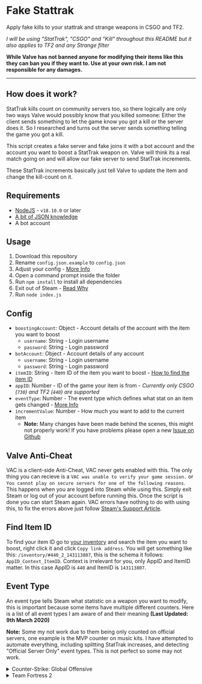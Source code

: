 # Fake Stattrak

Apply fake kills to your stattrak and strange weapons in CSGO and TF2.

*I will be using "StatTrak", "CSGO" and "Kill" throughout this README but it also applies to TF2 and any Strange filter*

**While Valve has not banned anyone for modifying their items like this they can ban you if they want to. Use at your own risk. I am not responsible for any damages.**

---

## How does it work?

StatTrak kills count on community servers too, so there logically are only two ways Valve would possibly know that you killed someone: Either the client sends something to let the game know you got a kill or the server does it. So I researched and turns out the server sends something telling the game you got a kill.

This script creates a fake server and fake joins it with a bot account and the account you want to boost a StatTrak weapon on. Valve will think its a real match going on and will allow our fake server to send StatTrak increments.

These StatTrak increments basically just tell Valve to update the item and change the kill-count on it.

## Requirements

- [NodeJS](https://nodejs.org/en/) - `v18.10.0` or later
- [A bit of JSON knowledge](https://www.json.org/)
- A bot account

## Usage

1. Download this repository
2. Rename `config.json.example` to `config.json`
3. Adjust your config - [More Info](#config)
4. Open a command prompt inside the folder
5. Run `npm install` to install all dependencies
6. Exit out of Steam - [Read Why](#valve-anti-cheat)
7. Run `node index.js`

## Config

- `boostingAccount`: Object - Account details of the account with the item you want to boost
  - `username`: String - Login username
  - `password`: String - Login password
- `botAccount`: Object - Account details of any account
  - `username`: String - Login username
  - `password`: String - Login password
- `itemID`: String - Item ID of the item you want to boost - [How to find the item ID](#find-item-id)
- `appID`: Number - ID of the game your item is from - *Currently only CSGO (`730`) and TF2 (`440`) are supported*
- `eventType`: Number - The event type which defines what stat on an item gets changed - [More Info](#event-type)
- `incrementValue`: Number - How much you want to add to the current item
  - **Note:** Many changes have been made behind the scenes, this might not properly work! If you have problems please open a new [Issue on Github](https://github.com/BeepIsla/fake-stattrak/issues)

## Valve Anti-Cheat

VAC is a client-side Anti-Cheat, VAC never gets enabled with this. The only thing you can recieve is a `VAC was unable to verify your game session.` or `You cannot play on secure servers for one of the following reasons`. This happens when you are logged into Steam while using this. Simply exit Steam or log out of your account before running this. Once the script is done you can start Steam again. VAC errors have nothing to do with using this, to fix the errors above just follow [Steam's Support Article](https://support.steampowered.com/kb_article.php?ref=2117-ilzv-2837).

## Find Item ID

To find your item ID go to [your inventory](http://steamcommunity.com/my/inventory) and search the item you want to boost, right click it and click `Copy link address`. You will get something like this: `/inventory/#440_2_143113807`, this is the schema it follows: `AppID_Context_ItemID`. Context is irrelevant for you, only AppID and ItemID matter. In this case AppID is `440` and ItemID is `143113807`.

## Event Type

An event type tells Steam what statistic on a weapon you want to modify, this is important because some items have multiple different counters. Here is a list of all event types I am aware of and their meaning **(Last Updated: 9th March 2020)**

**Note:** Some my not work due to them being only counted on official servers, one example is the MVP counter on music kits. I have attempted to automate everything, including splitting StatTrak increases, and detecting "Official Server Only" event types. This is not perfect so some may not work.

<details>
<summary>Counter-Strike: Global Offensive</summary>

| Type ID | Name                                | Internal Name |
|---------|-------------------------------------|---------------|
| 0       | StatTrak™ Confirmed Kills           | Kills         |
| 1       | StatTrak™ Official Competitive MVPs | OCMVPs        |
</details>

<details>
<summary>Team Fortress 2</summary>

| Type ID | Name                                    | Internal Name                       |
|---------|-----------------------------------------|-------------------------------------|
| 0       | Kills                                   | Kills                               |
| 1       | Ubers                                   | Ubers                               |
| 2       | Kill Assists                            | KillAssists                         |
| 3       | Sentry Kills                            | SentryKills                         |
| 4       | Sodden Victims                          | PeeVictims                          |
| 5       | Spies Shocked                           | BackstabsAbsorbed                   |
| 6       | Heads Taken                             | HeadsTaken                          |
| 7       | Humiliations                            | Humiliations                        |
| 8       | Gifts Given                             | GiftsGiven                          |
| 9       | Deaths Feigned                          | FeignDeaths                         |
| 10      | Scouts Killed                           | ScoutsKilled                        |
| 11      | Snipers Killed                          | SnipersKilled                       |
| 12      | Soldiers Killed                         | SoldiersKilled                      |
| 13      | Demomen Killed                          | DemomenKilled                       |
| 14      | Heavies Killed                          | HeaviesKilled                       |
| 15      | Pyros Killed                            | PyrosKilled                         |
| 16      | Spies Killed                            | SpiesKilled                         |
| 17      | Engineers Killed                        | EngineersKilled                     |
| 18      | Medics Killed                           | MedicsKilled                        |
| 19      | Buildings Destroyed                     | BuildingsDestroyed                  |
| 20      | Projectiles Reflected                   | ProjectilesReflected                |
| 21      | Headshot Kills                          | HeadshotKills                       |
| 22      | Airborne Enemy Kills                    | AirborneEnemyKills                  |
| 23      | Gib Kills                               | GibKills                            |
| 24      | Buildings Sapped                        | BuildingsSapped                     |
| 25      | Tickle Fights Won                       | PlayersTickled                      |
| 26      | Opponents Flattened                     | MenTreaded                          |
| 27      | Kills Under A Full Moon                 | KillsDuringFullMoon                 |
| 28      | Dominations                             | StartDominationKills                |
| 30      | Revenges                                | RevengeKills                        |
| 31      | Posthumous Kills                        | PosthumousKills                     |
| 32      | Teammates Extinguished                  | AlliesExtinguished                  |
| 33      | Critical Kills                          | CriticalKills                       |
| 34      | Kills While Explosive-Jumping           | KillsWhileExplosiveJumping          |
| 36      | Sappers Removed                         | SapperDestroyed                     |
| 37      | Cloaked Spies Killed                    | InvisibleSpiesKilled                |
| 38      | Medics Killed That Have Full ÜberCharge | MedicsWithFullUberKilled            |
| 39      | Robots Destroyed                        | RobotsKilled                        |
| 40      | Giant Robots Destroyed                  | MinibossRobotsKilled                |
| 44      | Kills While Low Health                  | LowHealthKill                       |
| 45      | Kills During Halloween                  | HalloweenKills                      |
| 46      | Robots Killed During Halloween          | HalloweenRobotKills                 |
| 47      | Defenders Killed                        | DefenderKills                       |
| 48      | Submerged Enemy Kills                   | UnderwaterKills                     |
| 49      | Kills While Invuln ÜberCharged          | KillsWhileUbercharged               |
| 50      | Food Items Eaten                        | FoodEaten                           |
| 51      | Banners Deployed                        | BannersDeployed                     |
| 58      | Seconds Cloaked                         | TimeCloaked                         |
| 59      | Health Dispensed to Teammates           | HealthGiven                         |
| 60      | Teammates Teleported                    | TeleportsGiven                      |
| 61      | Tanks Destroyed                         | TanksDestroyed                      |
| 62      | Long-Distance Kills                     | LongDistanceKills                   |
| 64      | Points Scored                           | PointsScored                        |
| 65      | Double Donks                            | DoubleDonks                         |
| 66      | Teammates Whipped                       | TeammatesWhipped                    |
| 67      | Kills during Victory Time               | VictoryTimeKill                     |
| 68      | Robot Scouts Destroyed                  | RobotScoutKill                      |
| 74      | Robot Spies Destroyed                   | RobotSpyKill                        |
| 77      | Taunt Kills                             | TauntKill                           |
| 78      | Unusual-Wearing Player Kills            | PlayerWearingUnusualKill            |
| 79      | Burning Player Kills                    | BurningPlayerKill                   |
| 80      | Killstreaks Ended                       | KillstreaksEnded                    |
| 81      | Freezecam Taunt Appearances             | KillcamTaunts                       |
| 82      | Damage Dealt                            | DamageDealt                         |
| 83      | Fires Survived                          | FiresSurvived                       |
| 84      | Allied Healing Done                     | AllyHealingDone                     |
| 85      | Point Blank Kills                       | PointBlankKill                      |
| 86      | Wrangled Sentry Kills                   | PlayerKillsBySentry                 |
| 87      | Kills                                   | CosmeticKills                       |
| 88      | Full Health Kills                       | FullHealthKills                     |
| 89      | Taunting Player Kills                   | TauntingPlayerKills                 |
| 90      | Carnival Kills                          | HalloweenOverworldKills             |
| 91      | Carnival Underworld Kills               | HalloweenUnderworldKills            |
| 92      | Carnival Games Won                      | HalloweenMinigamesWon               |
| 93      | Not Crit nor MiniCrit Kills             | NonCritKills                        |
| 94      | Players Hit                             | PlayersHit                          |
| 95      | Assists                                 | CosmeticAssists                     |
| 96      | Contracts Completed                     | CosmeticOperationContractsCompleted |
| 97      | Kills                                   | CosmeticOperationKills              |
| 98      | Contract Points                         | CosmeticOperationContractsPoints    |
| 99      | Contract Bonus Points                   | CosmeticOperationBonusObjectives    |
| 100     | Times Performed                         | TauntsPerformed                     |
| 101     | Kills and Assists during Invasion Event | InvasionKills                       |
| 102     | Kills and Assists on 2Fort Invasion     | InvasionKillsOnMap01                |
| 103     | Kills and Assists on Probed             | InvasionKillsOnMap02                |
| 104     | Kills and Assists on Byre               | InvasionKillsOnMap03                |
| 105     | Kills and Assists on Watergate          | InvasionKillsOnMap04                |
| 106     | Souls Collected                         | HalloweenSouls                      |
| 107     | Merasmissions Completed                 | HalloweenContractsCompleted         |
| 108     | Halloween Transmutes Performed          | HalloweenOfferings                  |
| 109     | Power Up Canteens Used                  | PowerupBottlesUsed                  |
| 110     | Contract Points Earned                  | ContractPointsEarned                |
| 111     | Contract Points Contributed To Friends  | ContractPointsContributedToFriends  |
</details>
